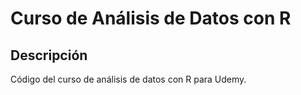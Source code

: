 # Curso de Análisis de Datos con R

## Descripción
Código del curso de análisis de datos con R para Udemy.